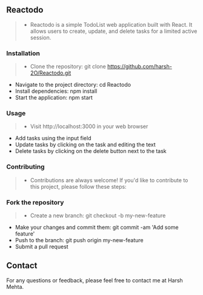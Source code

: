 ## Reactodo
> - Reactodo is a simple TodoList web application built with React. It allows users to create, update, and delete tasks for a limited active session.

### Installation

> - Clone the repository: git clone https://github.com/harsh-2O/Reactodo.git
- Navigate to the project directory: cd Reactodo
- Install dependencies: npm install
- Start the application: npm start

### Usage
> - Visit http://localhost:3000 in your web browser
- Add tasks using the input field
- Update tasks by clicking on the task and editing the text
- Delete tasks by clicking on the delete button next to the task

### Contributing
> - Contributions are always welcome! If you'd like to contribute to this project, please follow these steps:

### Fork the repository
> - Create a new branch: git checkout -b my-new-feature
- Make your changes and commit them: git commit -am 'Add some feature'
- Push to the branch: git push origin my-new-feature
- Submit a pull request

## Contact
For any questions or feedback, please feel free to contact me at Harsh Mehta.
